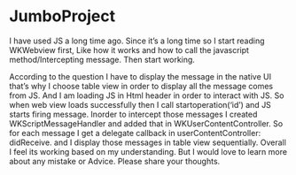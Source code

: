 
# JumboProject


I have used JS a long time ago. Since it’s a long time so I start reading WKWebview first, Like how it works and how to call the javascript method/Intercepting message. Then start working. 

According to the question I have to display the message in the native UI that’s why I choose table view in order to display all the message comes from JS. And I am loading JS in Html header in order to interact with JS. So when web view loads successfully then I call startoperation(‘id’) and JS starts firing message. Inorder to intercept those messages I created WKScriptMessageHandler and added that in WKUserContentController. So for each message I get a delegate callback in userContentController: didReceive. and I display those messages in table view sequentially. Overall I feel its working based on my understanding. But I would love to learn more about any mistake or Advice. Please share your thoughts.
 
